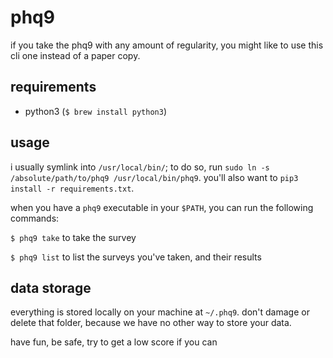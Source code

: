 # phq9

if you take the phq9 with any amount of regularity, you might like to use this cli one instead of a paper copy.

## requirements

- python3 (`$ brew install python3`)

## usage

i usually symlink into `/usr/local/bin/`; to do so, run `sudo ln -s /absolute/path/to/phq9 /usr/local/bin/phq9`. you'll also want to `pip3 install -r requirements.txt`.

when you have a `phq9` executable in your `$PATH`, you can run the following commands:

`$ phq9 take` to take the survey

`$ phq9 list` to list the surveys you've taken, and their results

## data storage

everything is stored locally on your machine at `~/.phq9`. don't damage or delete that folder, because we have no other way to store your data.

have fun, be safe, try to get a low score if you can
